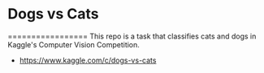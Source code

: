 # Dogs vs Cats
=================
This repo is a task that classifies cats and dogs in Kaggle's Computer Vision Competition.
* https://www.kaggle.com/c/dogs-vs-cats
